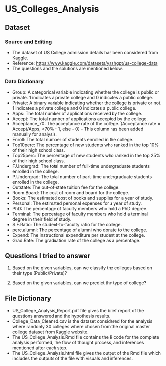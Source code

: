 # US_Colleges_Analysis

## Dataset

### Source and Editing
* The dataset of US College admission details has been considered from Kaggle.
* Reference: https://www.kaggle.com/datasets/yashgpt/us-college-data
* The questions and the solutions are mentioned below.

### Data Dictionary
* Group: A categorical variable indicating whether the college is public or private. 1 indicates a private college and 0 indicates a public college.
* Private: A binary variable indicating whether the college is private or not. 1 indicates a private college and 0 indicates a public college.
* Apps: The total number of applications received by the college.
* Accept: The total number of applications accepted by the college.
* Acceptance_70: The acceptance rate of the college. (Acceptance rate = Accept/Apps, >70% - 1, else - 0) - This column has been added manually for analysis.
* Enroll: The total number of students enrolled in the college.
* Top10perc: The percentage of new students who ranked in the top 10% of their high school class.
* Top25perc: The percentage of new students who ranked in the top 25% of their high school class.
* F.Undergrad: The total number of full-time undergraduate students enrolled in the college.
* P.Undergrad: The total number of part-time undergraduate students enrolled in the college.
* Outstate: The out-of-state tuition fee for the college.
* Room.Board: The cost of room and board for the college.
* Books: The estimated cost of books and supplies for a year of study.
* Personal: The estimated personal expenses for a year of study.
* PhD: The percentage of faculty members who hold a PhD degree.
* Terminal: The percentage of faculty members who hold a terminal degree in their field of study.
* S.F.Ratio: The student-to-faculty ratio for the college.
* perc.alumni: The percentage of alumni who donate to the college.
* Expend: The instructional expenditure per student at the college.
* Grad.Rate: The graduation rate of the college as a percentage.


## Questions I tried to answer

1. Based on the given variables, can we classify the colleges based on their type (Public/Private)?

2. Based on the given variables, can we predict the type of college?


## File Dictionary

* US_College_Analysis_Report.pdf file gives the brief report of the questions answered and the hypothesis results.
* College_Data_Cleaned.csv is the dataset considered for the analysis where randonly 30 colleges where chosen from the original master college dataset from Kaggle website.
* The US_College_Analysis.Rmd file contains the R code for the complete analysis performed, the flow of thought process, and inferences mentioned after each step.
* The US_College_Analysis.html file gives the output of the Rmd file which includes the outputs of the file with visuals and inferences.

